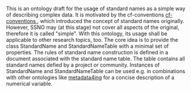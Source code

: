 This is an ontology draft for the usage of standard names
as a simple way of describing complex data. It is motivated
by the cf-conventions 
<a href="http://cfconventions.org/" target="_blank">cf-conventions </a>, which introduced
the concept of standard names originally. However, SSNO may (at this stage)
not cover all aspects of the original, therefore it is called "simple".
With this ontology, its usage shall be applicable to other research topics, too.
The core idea is to provide the class StandardName and StandardNameTable with a
minimal set of properties. The rules of standard name construction is defined in a
document associated with the standard name table. The table contains all standard
names defied by a project or community. Instances of StandardName and
StandardNameTable can be used e.g. in combinations with other ontologies like
<a href="https://nfdi4ing.pages.rwth-aachen.de/metadata4ing/metadata4ing/" target="_blank">metadata4ing</a>
for a concise description of a numerical variable.